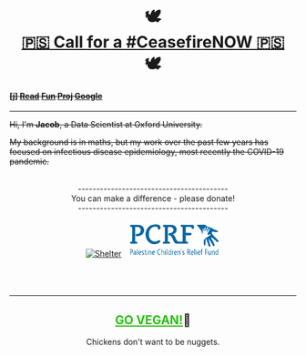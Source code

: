 <!DOCTYPE html>
<html>

<head>
    <meta charset="utf-8" />
    <link rel="stylesheet" href=".assets/style.css" />
    <link rel="icon" type="image/png" sizes="96x96" href=".assets/favicon-96x96.png">
</head>

<body>
<h1 align=center>🕊️<br><a href="https://techforpalestine.org/learn-more" align="center">🇵🇸 Call for a #CeasefireNOW 🇵🇸</a><br>🕊️</h1>
    <nav>
        <strike><h4>
            <a href="https://iacobo.github.io/"><b>[j]</b></a>
            <a href="https://iacobo.github.io/recs/important">Read</a>
            <a href="https://iacobo.github.io/recs/media">Fun</a>
            <a href="https://iacobo.github.io/recs/proj">Proj</a>
            <strike><a href="https://iacobo.github.io/recs/tech">Google</a></strike>
        </h4></strike>
    </nav>
    <hr />

  <strike><p>Hi, I'm <b>Jacob</b>, a Data Scientist at Oxford University.</p>
  <p>My background is in maths, but my work over the past few years has focused on infectious disease epidemiology,
      most recently the COVID-19 pandemic.</p></strike>

  <p align="center">
      <br>
      -----------------------------------------<br>
      You can make a difference - please donate!<br>
      -----------------------------------------<br>
      <br>
      <a href="https://www.shelter.org.uk/" target="_blank"><img alt="Shelter" height="60px"
                src="https://images.ctfassets.net/6sxvmndnpn0s/1qQWlJLKM5rpZHETE32eLX/fc3c1d9f75930f9f5e4d4d0754806ec7/logo--d-england.png" /></a>
        &nbsp;
        <a href="https://www.pcrf.net/" target="_blank"><img alt="PCRF" height="60px"
                src="https://github.com/iacobo/iacobo.github.io/raw/main/assets/logos/pcrf.svg?raw=true" /></a> <br>
      <br>
      <br>
      <br>
  </p>

  <footer>
      <hr />
      <h2 align="center"><a href="https://www.govegan.org.uk/why-go-vegan/" style="color: #29bf12;">GO VEGAN!</a>🌱
      </h2>
      <p align="center">Chickens don't want to be nuggets.</p>
  </footer>
</body>

</html>
